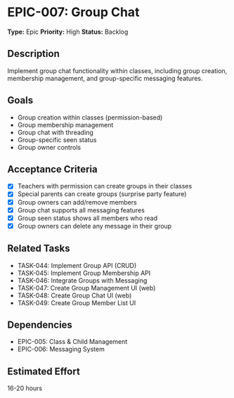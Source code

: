 # EPIC-007: Group Chat

**Type:** Epic
**Priority:** High
**Status:** Backlog

## Description
Implement group chat functionality within classes, including group creation, membership management, and group-specific messaging features.

## Goals
- Group creation within classes (permission-based)
- Group membership management
- Group chat with threading
- Group-specific seen status
- Group owner controls

## Acceptance Criteria
- [x] Teachers with permission can create groups in their classes
- [x] Special parents can create groups (surprise party feature)
- [x] Group owners can add/remove members
- [x] Group chat supports all messaging features
- [x] Group seen status shows all members who read
- [x] Group owners can delete any message in their group

## Related Tasks
- TASK-044: Implement Group API (CRUD)
- TASK-045: Implement Group Membership API
- TASK-046: Integrate Groups with Messaging
- TASK-047: Create Group Management UI (web)
- TASK-048: Create Group Chat UI (web)
- TASK-049: Create Group Member List UI

## Dependencies
- EPIC-005: Class & Child Management
- EPIC-006: Messaging System

## Estimated Effort
16-20 hours
